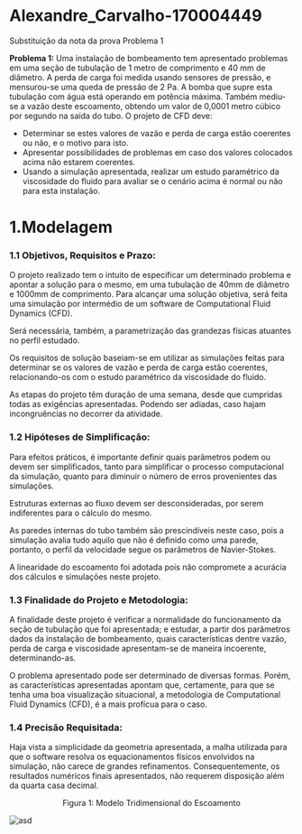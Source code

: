 # Alexandre_Carvalho-170004449
Substituição da nota da prova 
Problema 1

**Problema 1:** Uma instalação de bombeamento tem apresentado problemas em uma seção de tubulação de 1 metro de comprimento e 40 mm de diâmetro. A perda de carga foi medida usando sensores de pressão, e mensurou-se uma queda de pressão de 2 Pa. A bomba que supre esta tubulação com água está operando em potência máxima. Também mediu-se a vazão deste escoamento, obtendo um valor de 0,0001 metro cúbico por segundo na saída do tubo. O projeto de CFD deve:

- Determinar se estes valores de vazão e perda de carga estão coerentes ou não, e o motivo para isto.
- Apresentar possibilidades de problemas em caso dos valores colocados acima não estarem coerentes.
- Usando a simulação apresentada, realizar um estudo paramétrico da viscosidade do fluido para avaliar se o cenário acima é normal ou não para esta instalação.

# 1.Modelagem

### 1.1 Objetivos, Requisitos e Prazo: 
	
   O projeto realizado tem o intuito de especificar um determinado problema e apontar a solução para o mesmo, em uma tubulação de 40mm de diâmetro e 1000mm de comprimento. Para alcançar uma solução objetiva, será feita uma simulação por intermédio de um software de Computational Fluid Dynamics (CFD).
   
   Será necessária, também, a parametrização das grandezas físicas atuantes no perfil estudado.
   
   Os requisitos de solução baseiam-se em utilizar as simulações feitas para determinar se os valores de vazão e perda de carga estão coerentes, relacionando-os com o estudo paramétrico da viscosidade do fluido.


   As etapas do projeto têm duração de uma semana, desde que cumpridas todas as exigências apresentadas. Podendo ser adiadas, caso hajam incongruências no decorrer da atividade.

### 1.2 Hipóteses de Simplificação:

   Para efeitos práticos, é importante definir quais parâmetros podem ou devem ser simplificados, tanto para simplificar o processo computacional da simulação, quanto para diminuir o número de erros provenientes das simulações.

   Estruturas externas ao fluxo devem ser desconsideradas, por serem indiferentes para o cálculo do mesmo. 
  
   As paredes internas do tubo também são prescindíveis neste caso, pois a simulação avalia tudo aquilo que não é definido como uma parede, portanto, o perfil da velocidade segue os parâmetros de Navier-Stokes.
  
   A linearidade do escoamento foi adotada pois não compromete a acurácia dos cálculos e simulações neste projeto.
   
### 1.3 Finalidade do Projeto e Metodologia:

   A finalidade deste projeto é verificar a normalidade do funcionamento da seção de tubulação que foi apresentada; e estudar, a partir dos parâmetros dados da instalação de bombeamento, quais características dentre vazão, perda de carga e viscosidade apresentam-se de maneira incoerente, determinando-as.
   
   O problema apresentado pode ser determinado de diversas formas. Porém, as características apresentadas apontam que, certamente, para que se tenha uma boa visualização situacional, a metodologia de Computational Fluid Dynamics (CFD), é a mais profícua para o caso.

### 1.4 Precisão Requisitada:

Haja vista a simplicidade da geometria apresentada, a malha utilizada para que o software resolva os equacionamentos físicos envolvidos na simulação, não carece de grandes refinamentos. Consequentemente, os resultados numéricos finais apresentados, não requerem disposição além da quarta casa decimal.


<p align="center">
 Figura 1: Modelo Tridimensional do Escoamento
</p>

![asd](https://user-images.githubusercontent.com/66135034/84211748-726e4d80-aa92-11ea-9446-c48c854b744a.png)


